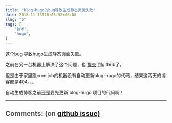 ```yaml
---
title: "blog-hugo的bug导致生成静态页面失败"
date: 2018-11-13T18:03:58+08:00
slug: "5"
tags: [
    "技术",
    "hugo",
]
---
```


[这个bug](https://github.com/jrdeng/blog-hugo/issues/2) 导致hugo生成静态页面失败。

之前在另一台机器上解决了这个问题，也 [提交](https://github.com/jrdeng/blog-hugo/commit/470c5728e5ed7528e0ea7b84a5aa196a4906ee91) 到github了。

但是由于家里跑cron job的机器没有自动更新blog-hugo的代码，结果这两天的博客都是404。。。

自动生成博客之前还是要先更新 blog-hugo 项目的代码啊！


<hr style="width: 100%"/>

<h1 style="font-size: 1.5em;color:#555;font-weight: bold;">Comments: (on <a href="https://github.com/jrdeng/jrdeng.github.io/issues/5">github issue)</a></h1>


<script src="https://utteranc.es/client.js"
        repo="jrdeng/jrdeng.github.io"
        issue-number="5"
        theme="github-light"
        crossorigin="anonymous"
        async>
</script>
